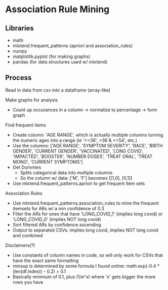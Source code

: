 # Association Rule Mining

## Libraries
 * math
 * mlxtend.frequent_patterns (apriori and association_rules)
 * numpy
 * matplotlib.pyplot (for making graphs)
 * pandas (for data structures used w/ mlxtend)

## Process

Read in data from csv into a dataframe (array-like)

Make graphs for analysis
 * Count up occurances in a column -> normalize to percentage -> form graph
 
Find frequent items
 * Create column: 'AGE RANGE', which is actually multiple columns turning the numeric ages into a range (ie '<=36', >36 & <=54', etc.)
 * Use the columns: 
	['AGE RANGE', 'SYMPTOM SEVERITY', 'RACE', 'BIRTH GENDER', 'CURRENT GENDER', 'VACCINATED', 'LONG COVID',
    'IMPACTED', 'BOOSTER', 'NUMBER DOSES', 'TREAT ORAL', 'TREAT MONO', 'CURRENT SYMPTOMS']
 * Get Dummies
	* Splits categorical data into multiple columns
	* So the column w/ data: ['M', 'F'] becomes [[1,0], [0,1]]
 * Use mlxtend.frequent_patterns.apriori to get frequent item sets

Association Rules
 * Use mlxtend.frequent_patterns.association_rules to mine the frequent itemsets for ARs w/ a min confidence of 0.3
 * Filter the ARs for ones that have 'LONG_COVID_1' (implies long covid) or 'LONG_COVID_0' (implies NOT long covid)
 * Sort filtered ARs by confidence ascending
 * Output to separated CSVs: implies long covid, implies NOT long covid and combined
 
Disclaimers(?)
 * Use constants of column names in code, so will only work for CSVs that have the exact same formatting
 * minsup is determined by some formula I found online: math.exp(-0.4 * (len(df.index)) - 0.2) + 0.1
  * Basically minimum of 0.1, plus (1/e^x) where 'x' gets bigger the more rows you have